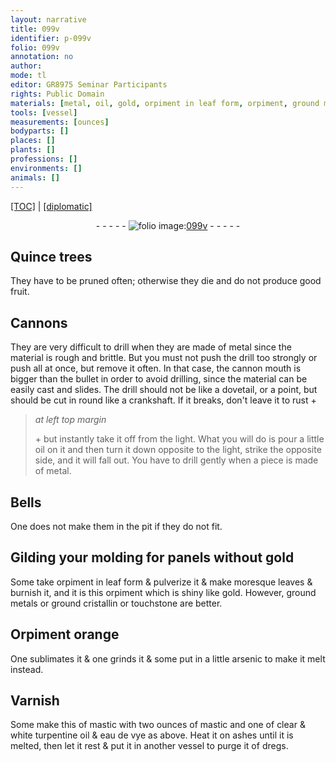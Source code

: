 ```yaml
---
layout: narrative
title: 099v
identifier: p-099v
folio: 099v
annotation: no
author:
mode: tl
editor: GR8975 Seminar Participants
rights: Public Domain
materials: [metal, oil, gold, orpiment in leaf form, orpiment, ground metals, ground cristallin, touchstone, Orpiment, arsenic, Varnish, mastic, clear & white turpentine oil, eau de vye, ashes]
tools: [vessel]
measurements: [ounces]
bodyparts: []
places: []
plants: []
professions: []
environments: []
animals: []
---
```


 <p><a href="{{ site.baseurl }}/translation/">[TOC]</a> | <a href="{{ site.baseurl }}/texts/p-099v_tc/" target="_blank">[diplomatic]</a></p><div class="folio" align="center">- - - - - <a href="http://gallica.bnf.fr/ark:/12148/btv1b10500001g/f204.image" target="_blank"><img src="https://cu-mkp.github.io/2017-workshop-edition/assets/photo-icon.png" alt="folio image: " style="display:inline-block; margin-bottom:-3px;"/>099v</a> - - - - - </div>  
  

## Quince trees

 
They have to be pruned often; otherwise they die and do not produce good fruit.
 
 
  

## Cannons

 
They are very difficult to drill when they are made of <span class="m">metal</span> since the material is rough and brittle. But you must not push the drill too strongly or push all at once, but remove it often. In that case, the cannon mouth is bigger than the bullet in order to avoid drilling, since the material can be easily cast and slides. The drill should not be like a dovetail, or a point, but should be cut in round like a crankshaft. If it breaks, don't leave it to rust \+
 
> *at left top margin*
> 
> 
>   \+ but instantly take it off from the light. What you will do is pour a little <span class="m">oil</span> on it and then turn it down opposite to the light, strike the opposite side, and it will fall out. You have to drill gently when a piece is made of metal.
 
 
  

## Bells

 
One does not make them in the pit if they do not fit.
 
 
  

## Gilding <span class="del">your</span> molding for panels without <span class="m">gold</span>

 
Some take <span class="m">orpiment in leaf form</span> & pulverize it & make moresque leaves & burnish it, and it is this <span class="m">orpiment</span> which is shiny like <span class="m">gold</span>. However, <span class="m">ground metals</span> or <span class="m">ground cristallin</span> or <span class="m">touchstone</span> are better.
 
 
  

## <span class="m">Orpiment</span> orange

 
One sublimates it & one grinds it & some put in a little <span class="m">arsenic</span> to make it melt instead.
 
 
  

## <span class="m">Varnish</span>

 
Some make this of <span class="m">mastic</span> with two <span class="ms">ounces</span> of <span class="m">mastic</span> and one of <span class="m">clear & white turpentine oil</span> & <span class="m">eau de vye</span> as above. Heat it on <span class="m">ashes</span> until it is melted, then let it rest & put it in another <span class="tl">vessel</span> to purge it of dregs.
 
 